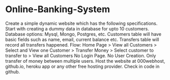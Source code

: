 # Online-Banking-System
Create a simple dynamic website which has the following specifications. Start with creating a dummy data in database for upto 10 customers. Database options: Mysql, Mongo, Postgres, etc. Customers table will have basic fields such as name, email, current balance etc. Transfers table will record all transfers happened. Flow: Home Page > View all Customers > Select and View one Customer > Transfer Money > Select customer to transfer to > View all Customers No Login Page. No User Creation. Only transfer of money between multiple users. Host the website at 000webhost, github.io, heroku app or any other free hosting provider. Check in code in github.
